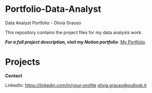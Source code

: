 # Portfolio-Data-Analyst

Data Analyst Portfolio - Olivia Grauso

This repository contains the project files for my data analysis work.

***For a full project description, visit my Notion portfolio:***
[My Portfolio](https://notion.so/your-link-here)

# Projects


**Contact** 

LinkedIn: https://linkedin.com/in/your-profile
olivia.grauso@outlook.it
